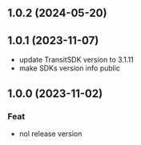 ## 1.0.2 (2024-05-20)

## 1.0.1 (2023-11-07)
- update TransitSDK version to 3.1.11
- make SDKs version info public

## 1.0.0 (2023-11-02)

### Feat
- nol release version
